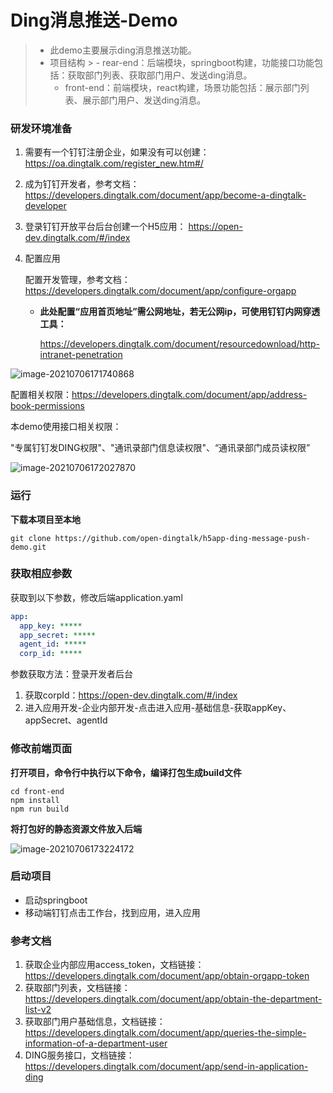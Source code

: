 # Ding消息推送-Demo

> - 此demo主要展示ding消息推送功能。
> - 项目结构
    >   - rear-end：后端模块，springboot构建，功能接口功能包括：获取部门列表、获取部门用户、发送ding消息。
>   - front-end：前端模块，react构建，场景功能包括：展示部门列表、展示部门用户、发送ding消息。
>



### 研发环境准备

1. 需要有一个钉钉注册企业，如果没有可以创建：https://oa.dingtalk.com/register_new.htm#/

2. 成为钉钉开发者，参考文档：https://developers.dingtalk.com/document/app/become-a-dingtalk-developer

3. 登录钉钉开放平台后台创建一个H5应用： https://open-dev.dingtalk.com/#/index

4. 配置应用

   配置开发管理，参考文档：https://developers.dingtalk.com/document/app/configure-orgapp

    - **此处配置“应用首页地址”需公网地址，若无公网ip，可使用钉钉内网穿透工具：**

      https://developers.dingtalk.com/document/resourcedownload/http-intranet-penetration

![image-20210706171740868](https://img.alicdn.com/imgextra/i4/O1CN01C9ta8k1L3KzzYEPiH_!!6000000001243-2-tps-953-517.png)



配置相关权限：https://developers.dingtalk.com/document/app/address-book-permissions

本demo使用接口相关权限：

"专属钉钉发DING权限"、"通讯录部门信息读权限"、“通讯录部门成员读权限”

![image-20210706172027870](https://img.alicdn.com/imgextra/i3/O1CN016WCr6428wDdBhkWi6_!!6000000007996-2-tps-1358-571.png)



### 运行

**下载本项目至本地**

```shell
git clone https://github.com/open-dingtalk/h5app-ding-message-push-demo.git
```

### 获取相应参数

获取到以下参数，修改后端application.yaml

```yaml
app:
  app_key: *****
  app_secret: *****
  agent_id: *****
  corp_id: *****
```

参数获取方法：登录开发者后台

1. 获取corpId：https://open-dev.dingtalk.com/#/index
2. 进入应用开发-企业内部开发-点击进入应用-基础信息-获取appKey、appSecret、agentId

### 修改前端页面

**打开项目，命令行中执行以下命令，编译打包生成build文件**

```shell
cd front-end
npm install
npm run build
```

**将打包好的静态资源文件放入后端**

![image-20210706173224172](https://img.alicdn.com/imgextra/i2/O1CN01QLp1Qw1TCVrPddfjZ_!!6000000002346-2-tps-322-521.png)

### 启动项目

- 启动springboot
- 移动端钉钉点击工作台，找到应用，进入应用

[comment]: <> (### 页面展示)

[comment]: <> (部门列表)

[comment]: <> (![图1]&#40;/Users/nannanness/Desktop/11.png&#41;)

[comment]: <> (部门用户列表)

[comment]: <> (![图2]&#40;/Users/nannanness/Desktop/33.png&#41;)

[comment]: <> (消息输入框)

[comment]: <> (![图3]&#40;/Users/nannanness/Desktop/44.png&#41;)

[comment]: <> (发送成功提示)

[comment]: <> (![图4]&#40;/Users/nannanness/Desktop/66.png&#41;)

[comment]: <> (服务窗收到ding消息)

[comment]: <> (![图5]&#40;/Users/nannanness/Desktop/77.png&#41;)

### **参考文档**

1. 获取企业内部应用access_token，文档链接：https://developers.dingtalk.com/document/app/obtain-orgapp-token
2. 获取部门列表，文档链接：https://developers.dingtalk.com/document/app/obtain-the-department-list-v2
3. 获取部门用户基础信息，文档链接：https://developers.dingtalk.com/document/app/queries-the-simple-information-of-a-department-user
4. DING服务接口，文档链接：https://developers.dingtalk.com/document/app/send-in-application-ding
